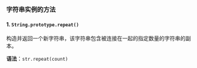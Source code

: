 ### 字符串实例的方法

#### 1. `String.prototype.repeat()`

构造并返回一个新字符串，该字符串包含被连接在一起的指定数量的字符串的副本。

**语法**：`str.repeat(count)`

